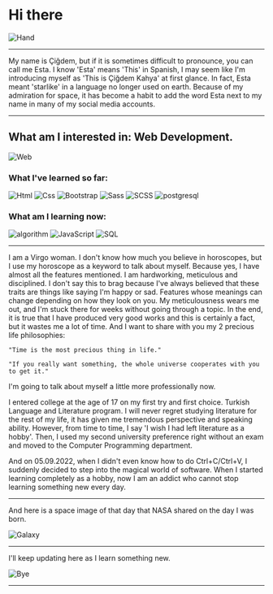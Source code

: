 # Hi there
![Hand](https://img.icons8.com/bubbles/200/hand-side-view.png) 

---

My name is Çiğdem, but if it is sometimes difficult to pronounce, you can call me Esta. I know 'Esta' means 'This' in Spanish, I may seem like I'm introducing myself as 'This is Çiğdem Kahya' at first glance.
In fact, Esta meant 'starlike' in a language no longer used on earth. Because of my admiration for space, it has become a habit to add the word Esta next to my name in many of my social media accounts.

---




## What am I interested in: Web Development. 

![Web](https://img.icons8.com/plasticine/256/html.png)




### What I've learned so far:
![Html](https://img.icons8.com/external-beshi-color-kerismaker/50/external-HTML-web-development-beshi-color-kerismaker.png)
![Css](https://img.icons8.com/nolan/50/css-filetype.png)
![Bootstrap](https://img.icons8.com/color/50/bootstrap.png)
![Sass](https://img.icons8.com/color/50/sass.png)
![SCSS](https://img.icons8.com/external-creatype-filed-outline-colourcreatype/50/external-document-file-extension-web-format-file-creatype-filed-outline-colourcreatype-8.png)
![postgresql](https://img.icons8.com/plasticine/50/postgreesql.png)



### What am I learning now:
![algorithm](https://img.icons8.com/external-flatart-icons-lineal-color-flatarticons/256/external-algorithm-data-science-and-cyber-security-flatart-icons-lineal-color-flatarticons.png)
![JavaScript](https://img.icons8.com/arcade/256/javascript.png)
![SQL](https://img.icons8.com/external-vectorslab-flat-vectorslab/256/external-Global-Sql-servers-and-databases-vectorslab-flat-vectorslab.png)




---
I am a Virgo woman.
I don't know how much you believe in horoscopes, but I use my horoscope as a keyword to talk about myself.
  Because yes, I have almost all the features mentioned. I am hardworking, meticulous and disciplined.
     I don't say this to brag because I've always believed that these traits are things like saying I'm happy or sad. Features whose meanings can change depending on how they look on you.
    My meticulousness wears me out, and I'm stuck there for weeks without going through a topic.
In the end, it is true that I have produced very good works and this is certainly a fact, but it wastes me a lot of time.
And I want to share with you my 2 precious life philosophies:

```
"Time is the most precious thing in life."
```


```
"If you really want something, the whole universe cooperates with you to get it."
```

I'm going to talk about myself a little more professionally now.

I entered college at the age of 17 on my first try and first choice. Turkish Language and Literature program.
I will never regret studying literature for the rest of my life, it has given me tremendous perspective and speaking ability. However, from time to time, I say 'I wish I had left literature as a hobby'.
Then, I used my second university preference right without an exam and moved to the Computer Programming department.

And on 05.09.2022, when I didn't even know how to do Ctrl+C/Ctrl+V, I suddenly decided to step into the magical world of software. When I started learning completely as a hobby, now I am an addict who cannot stop learning something new every day.

---





And here is a space image of that day that NASA shared on the day I was born.

![Galaxy](https://apod.nasa.gov/apod/image/0009/ngc3184_kelly.jpg) 




---
I'll keep updating here as I learn something new.


![Bye](https://i.pinimg.com/originals/72/3f/e9/723fe9bf86184230f7286634f3b74543.gif) 

---
